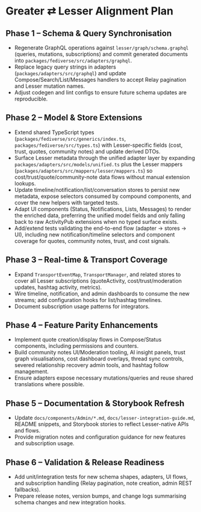 # Greater ⇄ Lesser Alignment Plan

## Phase 1 – Schema & Query Synchronisation

- Regenerate GraphQL operations against `lesser/graph/schema.graphql` (queries, mutations, subscriptions) and commit generated documents into `packages/fediverse/src/adapters/graphql`.
- Replace legacy query strings in adapters (`packages/adapters/src/graphql`) and update Compose/Search/List/Messages handlers to accept Relay pagination and Lesser mutation names.
- Adjust codegen and lint configs to ensure future schema updates are reproducible.

## Phase 2 – Model & Store Extensions

- Extend shared TypeScript types (`packages/fediverse/src/generics/index.ts`, `packages/fediverse/src/types.ts`) with Lesser-specific fields (cost, trust, quotes, community notes) and update derived DTOs.
- Surface Lesser metadata through the unified adapter layer by expanding `packages/adapters/src/models/unified.ts` plus the Lesser mappers (`packages/adapters/src/mappers/lesser/mappers.ts`) so cost/trust/quote/community-note data flows without manual extension lookups.
- Update timeline/notification/list/conversation stores to persist new metadata, expose selectors consumed by compound components, and cover the new helpers with targeted tests.
- Adapt UI components (Status, Notifications, Lists, Messages) to render the enriched data, preferring the unified model fields and only falling back to raw ActivityPub extensions when no typed surface exists.
- Add/extend tests validating the end-to-end flow (adapter → stores → UI), including new notification/timeline selectors and component coverage for quotes, community notes, trust, and cost signals.

## Phase 3 – Real-time & Transport Coverage

- Expand `TransportEventMap`, `TransportManager`, and related stores to cover all Lesser subscriptions (quoteActivity, cost/trust/moderation updates, hashtag activity, metrics).
- Wire timeline, notification, and admin dashboards to consume the new streams; add configuration hooks for list/hashtag timelines.
- Document subscription usage patterns for integrators.

## Phase 4 – Feature Parity Enhancements

- Implement quote creation/display flows in Compose/Status components, including permissions and counters.
- Build community notes UI/Moderation tooling, AI insight panels, trust graph visualisations, cost dashboard overlays, thread sync controls, severed relationship recovery admin tools, and hashtag follow management.
- Ensure adapters expose necessary mutations/queries and reuse shared translations where possible.

## Phase 5 – Documentation & Storybook Refresh

- Update `docs/components/Admin/*.md`, `docs/lesser-integration-guide.md`, README snippets, and Storybook stories to reflect Lesser-native APIs and flows.
- Provide migration notes and configuration guidance for new features and subscription usage.

## Phase 6 – Validation & Release Readiness

- Add unit/integration tests for new schema shapes, adapters, UI flows, and subscription handling (Relay pagination, note creation, admin REST fallbacks).
- Prepare release notes, version bumps, and change logs summarising schema changes and new integration hooks.